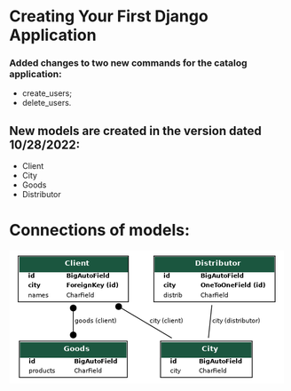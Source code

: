 # Creating Your First Django Application


### Added changes to two new commands for the catalog application:
- create_users;
- delete_users.


## New models are created in the version dated 10/28/2022:
- Client
- City
- Goods
- Distributor

# Connections of models:

![](https://github.com/Kirtsun/Dz_Django/raw/django_extensions/connection/connection_models.png)